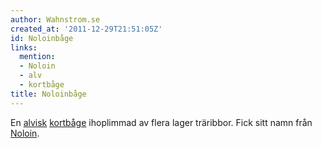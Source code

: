 ```yaml
---
author: Wahnstrom.se
created_at: '2011-12-29T21:51:05Z'
id: Noloinbåge
links:
  mention:
  - Noloin
  - alv
  - kortbåge
title: Noloinbåge
---
```


En [alvisk][] [kortbåge] ihoplimmad av flera lager träribbor. Fick sitt namn från [Noloin].

  [alvisk]: alv
  [kortbåge]: kortbåge
  [Noloin]: Noloin